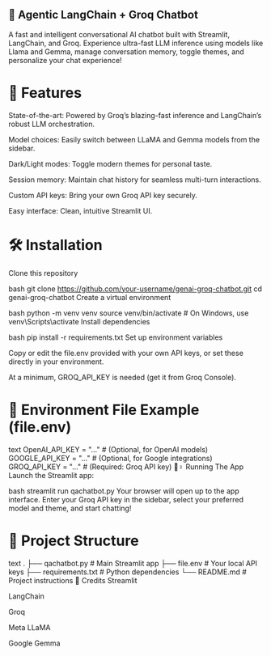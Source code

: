## 🧠 Agentic LangChain + Groq Chatbot
A fast and intelligent conversational AI chatbot built with Streamlit, LangChain, and Groq. Experience ultra-fast LLM inference using models like Llama and Gemma, manage conversation memory, toggle themes, and personalize your chat experience!

# 🚀 Features
State-of-the-art: Powered by Groq’s blazing-fast inference and LangChain’s robust LLM orchestration.

Model choices: Easily switch between LLaMA and Gemma models from the sidebar.

Dark/Light modes: Toggle modern themes for personal taste.

Session memory: Maintain chat history for seamless multi-turn interactions.

Custom API keys: Bring your own Groq API key securely.

Easy interface: Clean, intuitive Streamlit UI.

# 🛠️ Installation
Clone this repository

bash
git clone https://github.com/your-username/genai-groq-chatbot.git
cd genai-groq-chatbot
Create a virtual environment

bash
python -m venv venv
source venv/bin/activate  # On Windows, use venv\Scripts\activate
Install dependencies

bash
pip install -r requirements.txt
Set up environment variables

Copy or edit the file.env provided with your own API keys, or set these directly in your environment.

At a minimum, GROQ_API_KEY is needed (get it from Groq Console).

# 🔑 Environment File Example (file.env)
text
OpenAI_API_KEY = "..."            # (Optional, for OpenAI models)
GOOGLE_API_KEY = "..."    # (Optional, for Google integrations)
GROQ_API_KEY = "..."        # (Required: Groq API key)
🏃♀️ Running The App
Launch the Streamlit app:

bash
streamlit run qachatbot.py
Your browser will open up to the app interface. Enter your Groq API key in the sidebar, select your preferred model and theme, and start chatting!

# 📁 Project Structure
text
.
├── qachatbot.py        # Main Streamlit app
├── file.env            # Your local API keys
├── requirements.txt    # Python dependencies
└── README.md           # Project instructions
🤝 Credits
Streamlit

LangChain

Groq

Meta LLaMA

Google Gemma
